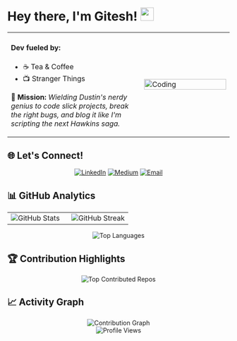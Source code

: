 # Hey there, I'm Gitesh! <img src="https://raw.githubusercontent.com/MartinHeinz/MartinHeinz/master/wave.gif" width="30px" height="30px" />


<table>
<tr>
<td width="60%" valign="middle">

#### Dev fueled by:
- ☕ Tea & Coffee
- 📺 Stranger Things

🎯 **Mission:**
*Wielding Dustin's nerdy genius to code slick projects, break the right bugs, and blog it like I'm scripting the next Hawkins saga.*

</td>
<td width="40%">
<img src="https://media2.giphy.com/media/v1.Y2lkPTc5MGI3NjExYTZsZ3V5amMzMXoxbzhpczhlY29jdjNnbG5ocWZsdWMyNHIybHlhOCZlcD12MV9pbnRlcm5hbF9naWZfYnlfaWQmY3Q9Zw/l1J9qrAVNHt1bDi2A/giphy.gif" alt="Coding" width="100%"/>
</td>
</tr>
</table>

## 🌐 Let's Connect!

<div align="center">

[![LinkedIn](https://img.shields.io/badge/LinkedIn-E50914?style=for-the-badge&logo=linkedin&logoColor=white)](https://www.linkedin.com/in/gitesh-mahadik-7487961a0/)
[![Medium](https://img.shields.io/badge/Medium-221F1F?style=for-the-badge&logo=medium&logoColor=E50914)](https://medium.com/@gitesh08)
[![Email](https://img.shields.io/badge/Email-E50914?style=for-the-badge&logo=gmail&logoColor=white)](mailto:gmahadik8080@gmail.com)

</div>

## 📊 GitHub Analytics

<div align="center">
<table>
<tr>
<td width="50%">
<img src="https://github-readme-stats.vercel.app/api?username=Gitesh08&show_icons=true&theme=radical&hide_border=true&bg_color=0D1117&title_color=E50914&text_color=FFFFFF&icon_color=221F1F" alt="GitHub Stats"/>
</td>
<td width="50%">
<img src="https://github-readme-streak-stats.herokuapp.com/?user=Gitesh08&theme=radical&hide_border=true&background=0D1117&stroke=E50914&ring=FFFFFF&fire=E50914&currStreakLabel=E50914" alt="GitHub Streak"/>
</td>
</tr>
</table>

<img src="https://github-readme-stats.vercel.app/api/top-langs/?username=Gitesh08&layout=compact&theme=radical&hide_border=true&bg_color=0D1117&title_color=E50914&text_color=FFFFFF&hide=jupyter%20notebook" alt="Top Languages"/>
</div>


## 🏆 Contribution Highlights

<div align="center">
<img src="https://github-contributor-stats.vercel.app/api?username=Gitesh08&limit=3&theme=dark&combine_all_yearly_contributions=true" alt="Top Contributed Repos"/>
</div>


## 📈 Activity Graph

<div align="center">
<img src="https://github-readme-activity-graph.vercel.app/graph?username=Gitesh08&bg_color=0D1117&color=FFFFFF&line=E50914&point=221F1F&area=true&hide_border=true" alt="Contribution Graph"/>
</div>


<div align="center">
<img src="https://komarev.com/ghpvc/?username=Gitesh08&color=E50914&style=for-the-badge&label=Profile+Views" alt="Profile Views"/>
</div>

